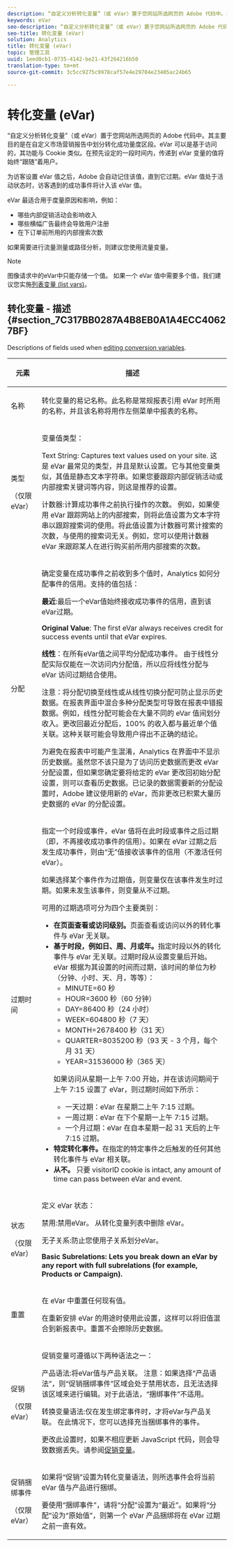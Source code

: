 ```yaml
---
description: “自定义分析转化变量”（或 eVar）置于您网站所选网页的 Adobe 代码中。其主要目的是在自定义市场营销报告中划分转化成功量度区段。eVar 可以是基于访问的，其功能与 Cookie 类似。在预先设定的一段时间内，传递到 eVar 变量的值将始终“跟随”着用户。
keywords: eVar
seo-description: “自定义分析转化变量”（或 eVar）置于您网站所选网页的 Adobe 代码中。其主要目的是在自定义市场营销报告中划分转化成功量度区段。eVar 可以是基于访问的，其功能与 Cookie 类似。在预先设定的一段时间内，传递到 eVar 变量的值将始终“跟随”着用户。
seo-title: 转化变量 (eVar)
solution: Analytics
title: 转化变量 (eVar)
topic: 管理工具
uuid: 1eed0cb1-0735-4142-be21-43f264216b50
translation-type: tm+mt
source-git-commit: 3c5cc9275c9978caf57e4e29704e23405ac24b65

---
```



# 转化变量 (eVar)

“自定义分析转化变量”（或 eVar）置于您网站所选网页的 Adobe 代码中。其主要目的是在自定义市场营销报告中划分转化成功量度区段。eVar 可以是基于访问的，其功能与 Cookie 类似。在预先设定的一段时间内，传递到 eVar 变量的值将始终“跟随”着用户。

为访客设置 eVar 值之后，Adobe 会自动记住该值，直到它过期。eVar 值处于活动状态时，访客遇到的成功事件将计入该 eVar 值。

eVar 最适合用于度量原因和影响，例如：

* 哪些内部促销活动会影响收入
* 哪些横幅广告最终会导致用户注册
* 在下订单前所用的内部搜索次数

如果需要进行流量测量或路径分析，则建议您使用流量变量。

>[!NOTE]
>
>图像请求中的eVar中只能存储一个值。 如果一个 eVar 值中需要多个值，我们建议您实施[列表变量 (list vars)](https://marketing.adobe.com/resources/help/en_US/sc/implement/listN.html)。

## 转化变量 - 描述 {#section_7C317BB0287A4B8EB0A1A4ECC40627BF}

Descriptions of fields used when [editing conversion variables](../../../admin/admin/conversion-var-admin/t-conversion-variables-admin.md#task_051920D9B3E24A00A28F32EEBBB0EF97).

<table id="table_E48D50926E6B492183300CA58A886927"> 
 <thead> 
  <tr> 
   <th colname="col1" class="entry"> <p>元素 </p> </th> 
   <th colname="col2" class="entry"> <p>描述 </p> </th> 
  </tr> 
 </thead>
 <tbody> 
  <tr> 
   <td colname="col1"> <p> <span class="uicontrol"> 名称 </span> </p> </td> 
   <td colname="col2"> <p>转化变量的易记名称。此名称是常规报表引用 eVar 时所用的名称，并且该名称将用作左侧菜单中报表的名称。 </p> </td> 
  </tr> 
  <tr> 
   <td colname="col1"> <p> <span class="uicontrol">类型</span> </p> <p>（仅限 eVar） </p> </td> 
   <td colname="col2"> <p>变量值类型： </p> <p> <b></b> Text String: Captures text values used on your site. </span>这是 eVar 最常见的类型，并且是默认设置。它与其他变量类似，其值是静态文本字符串。如果您要跟踪内部促销活动或内部搜索关键词等内容，则这是推荐的设置。 </p> <p> <b></b> 计数器</span>:计算成功事件之前执行操作的次数。 例如，如果使用 eVar 跟踪网站上的内部搜索，则将此值设置为<span class="uicontrol">文本字符串</span>以跟踪搜索词的使用。将此值设置为<span class="uicontrol">计数器</span>可累计搜索的次数，与使用的搜索词无关。例如，您可以使用计数器 eVar 来跟踪某人在进行购买前所用内部搜索的次数。 </p> </td> 
  </tr> 
  <tr> 
   <td colname="col1"> <p> <span class="uicontrol"> 分配 </span> </p> </td> 
   <td colname="col2"> <p>确定变量在成功事件之前收到多个值时，Analytics 如何分配事件的信用。支持的值包括： </p> <p> <b>最近</b>:最后一个eVar值始终接收成功事件的信用，直到该eVar过期。 </p> <p> <b>Original Value</b>: The first eVar always receives credit for success events until that eVar expires. </p> <p> <b> 线性</b>：在所有eVar值之间平均分配成功事件。 由于线性分配实际仅能在一次访问内分配值，所以应将线性分配与 eVar 访问过期结合使用。 </p> <p>注意：将分配切换至线性或从线性切换分配可防止显示历史数据。在报表界面中混合多种分配类型可导致在报表中错报数据。例如，线性分配可能会在大量不同的 eVar 值间划分收入。更改回最近分配后，100% 的收入都与最近单个值关联。这种关联可能会导致用户得出不正确的结论。 </p> <p>为避免在报表中可能产生混淆，Analytics 在界面中不显示历史数据。虽然您不该只是为了访问历史数据而更改 eVar 分配设置，但如果您确定要将给定的 eVar 更改回初始分配设置，则可以查看历史数据。已记录的数据需要新的分配设置时，Adobe 建议使用新的 eVar，而非更改已积累大量历史数据的 eVar 的分配设置。 </p> </td> 
  </tr> 
  <tr> 
   <td colname="col1"> <p> <span class="uicontrol"> 过期时间</span> </p> </td> 
   <td colname="col2"> <p>指定一个时段或事件，eVar 值将在此时段或事件之后过期（即，不再接收成功事件的信用）。如果在 eVar 过期之后发生成功事件，则由“无”值接收该事件的信用（不激活任何 eVar）。 </p> <p>如果选择某个事件作为过期值，则变量仅在该事件发生时过期。如果未发生该事件，则变量从不过期。 </p> <p>可用的过期选项可分为四个主要类别： </p> 
    <ul id="ul_810A37C9B6624F429F2FB45C18F7B43F"> 
     <li id="li_654D9D9044EC4E61AA7ABA372DBF8A93"><b>在页面查看或访问级别。</b>页面查看或访问以外的转化事件与 eVar 无关联。 </li> 
     <li id="li_689FBC8B4DAC41B3B0166E6586DD1990"><b>基于时段，例如日、周、月或年。</b>指定时段以外的转化事件与 eVar 无关联。过期时段从设置变量后开始。eVar 根据为其设置的时间而过期，该时间的单位为秒（分钟、小时、天、月，等等）： 
      <ul id="ul_80C7E3182B6B4356B8A3CA920B81C6D5"> 
       <li id="li_F16F60319CCE406D9EDEFEC0A200BC4D">MINUTE=60 秒 </li> 
       <li id="li_45F47F3F5691415B84052B235DF3BB54">HOUR=3600 秒（60 分钟） </li> 
       <li id="li_5288CE7D168E4C85B3D9BB67A44D32EC">DAY=86400 秒（24 小时） </li> 
       <li id="li_60FC8BCD657745EE87B4E458CBA69583">WEEK=604800 秒（7 天） </li> 
       <li id="li_7A05A66613C84F929F030310B9567CF5">MONTH=2678400 秒（31 天） </li> 
       <li id="li_DCD3CABF59E34D5999B03E606B08AD85">QUARTER=8035200 秒（93 天 - 3 个月，每个月 31 天） </li> 
       <li id="li_54351D2899454D39A8BA205910D2CCB1">YEAR=31536000 秒（365 天） </li> 
      </ul> <p> </p> <p>如果访问从星期一上午 7:00 开始，并在该访问期间于上午 7:15 设置了 eVar，则过期时间如下所示： </p> 
      <ul id="ul_72B311006BE6428698313D251C0940DB"> 
       <li id="li_50925D4A40AD4ACA88704A523138C5B9">一天过期：eVar 在星期二上午 7:15 过期。 </li> 
       <li id="li_25846328766D4B4BAF407236C65C956C">一周过期：eVar 在下个星期一上午 7:15 过期。 </li> 
       <li id="li_82DB2D7F53304623A5E1241D75C7DF94">一个月过期：eVar 在自本星期一起 31 天后的上午 7:15 过期。 </li> 
      </ul> </li> 
     <li id="li_C132C5C5A5344B91BDF5EB6A1C717C37"><b>特定转化事件。</b>在指定的特定事件之后触发的任何其他转化事件与 eVar 相关联。 </li> 
     <li id="li_5A782D743FB940649E6CB3E4BEA9B8B6"><b>从不。</b> 只要 <span class="varname"> visitorID</span> cookie is intact, any amount of time can pass between eVar and event. </li> 
    </ul> </td> 
  </tr> 
  <tr> 
   <td colname="col1"> <p> <span class="uicontrol"> 状态</span> </p> <p>（仅限 eVar） </p> </td> 
   <td colname="col2"> <p>定义 eVar 状态： </p> <p><b></b> 禁用</span>:禁用eVar。 从转化变量列表中删除 eVar。 </p> <p> <b></b> 无子关系</span>:防止您使用子关系划分eVar。 </p> <p> <b>Basic Subrelations: Lets you break down an eVar by any report with full subrelations (for example, Products or Campaign).</b></span> </p> </td> 
  </tr> 
  <tr> 
   <td colname="col1"> <p> <span class="uicontrol">重置</span> </p> </td> 
   <td colname="col2"> <p>在 eVar 中重置任何现有值。 </p> <p>在重新安排 eVar 的用途时使用此设置，这样可以将旧值混合到新报表中。重置不会擦除历史数据。 </p> </td> 
  </tr> 
  <tr> 
   <td colname="col1"> <p> <span class="uicontrol"> 促销</span> </p> <p>（仅限 eVar） </p> </td> 
   <td colname="col2"> <p>促销变量可遵循以下两种语法之一： </p> <p> <b></b> 产品语法</span>:将eVar值与产品关联。 注意：如果选择“产品语法”，则“促销捆绑事件”区域会处于禁用状态，且无法选择该区域来进行编辑。对于此语法，“捆绑事件”不适用。 </p> </p> <p> <b></b> 转换变量语法</span>:仅在发生绑定事件时，才将eVar与产品关联。 在此情况下，您可以选择充当捆绑事件的事件。 </p> <p>更改此设置时，如果不相应更新 JavaScript 代码，则会导致数据丢失。请参阅<a href="https://marketing.adobe.com/resources/help/en_US/sc/implement/var_merchandising.html" format="http" scope="external">促销变量</a>。 </p> </td> 
  </tr> 
  <tr> 
   <td colname="col1"> <p> <span class="uicontrol"> 促销捆绑事件</span> </p> <p>（仅限 eVar） </p> </td> 
   <td colname="col2"> <p>如果将“促销”设置为<span class="uicontrol">转化变量语法</span>，则所选事件会将当前 eVar 值与产品进行捆绑。 </p> <p>要使用“捆绑事件”，请将“分配”设置为“最近”<span class="uicontrol"></span>。如果将“分配”设为“原始值”<span class="uicontrol"></span>，则第一个 eVar 产品捆绑将在 eVar 过期之前一直有效。 </p> </td> 
  </tr> 
 </tbody> 
</table>